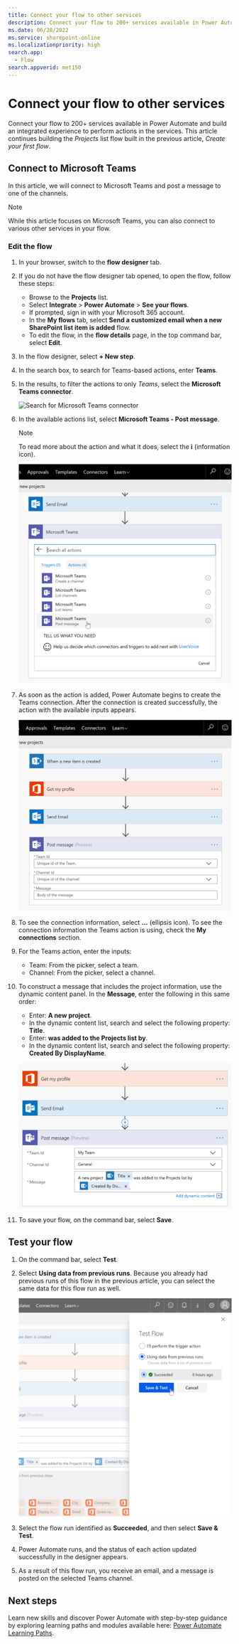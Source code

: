 ```yaml
---
title: Connect your flow to other services
description: Connect your flow to 200+ services available in Power Automate, and build an integrated experience to perform actions in the services.
ms.date: 06/28/2022
ms.service: sharepoint-online
ms.localizationpriority: high
search.app:
  - Flow
search.appverid: met150
---
```


# Connect your flow to other services

Connect your flow to 200+ services available in Power Automate and build an integrated experience to perform actions in the services. This article continues building the *Projects* list flow built in the previous article, *Create your first flow*.

## Connect to Microsoft Teams

In this article, we will connect to Microsoft Teams and post a message to one of the channels.

> [!NOTE]
>While this article focuses on Microsoft Teams, you can also connect to various other services in your flow.

### Edit the flow

1. In your browser, switch to the **flow designer** tab.
1. If you do not have the flow designer tab opened, to open the flow, follow these steps:
    * Browse to the **Projects** list.
    * Select **Integrate** > **Power Automate** > **See your flows**.
    * If prompted, sign in with your Microsoft 365 account.
    * In the **My flows** tab, select **Send a customized email when a new SharePoint list item is added** flow.
    * To edit the flow, in the **flow details** page, in the top command bar, select **Edit**.
1. In the flow designer, select **+ New step**.
1. In the search box, to search for Teams-based actions, enter **Teams**.
1. In the results, to filter the actions to only *Teams*, select the **Microsoft Teams connector**.

    ![Search for Microsoft Teams connector](../../../images/gs02-choose-action-microsoft-teams-connector.png)

1. In the available actions list, select **Microsoft Teams - Post message**.

    > [!NOTE]
    > To read more about the action and what it does, select the **i** (information icon).

    ![Add Team connector actions in your flow](../../../images/gs02-microsoft-teams-connector.png)

1. As soon as the action is added, Power Automate begins to create the Teams connection. After the connection is created successfully, the action with the available inputs appears.

    ![Microsoft Teams post messsage action](../../../images/gs02-microsoft-teams-post-message-action.png)

1. To see the connection information, select **...** (ellipsis icon). To see the connection information the Teams action is using, check the **My connections** section.
1. For the Teams action, enter the inputs:
    * Team: From the picker, select a team.
    * Channel: From the picker, select a channel.
1. To construct a message that includes the project information, use the dynamic content panel. In the **Message**, enter the following in this same order:
    * Enter: **A new project**.
    * In the dynamic content list, search and select the following property: **Title**.
    * Enter: **was added to the Projects list by**.
    * In the dynamic content list, search and select the following property: **Created By DisplayName**.

    ![Microsoft Teams post messsage action with input values](../../../images/gs02-microsoft-teams-post-message-with-inputs.png)

1. To save your flow, on the command bar, select **Save**.

## Test your flow

1. On the command bar, select **Test**.
1. Select **Using data from previous runs**. Because you already had previous runs of this flow in the previous article, you can select the same data for this flow run as well.

    ![Test your flow using data from previous runs](../../../images/gs02-test-your-flow-previous-runs.png)

1. Select the flow run identified as **Succeeded**, and then select **Save & Test**.
1. Power Automate runs, and the status of each action updated successfully in the designer appears.
1. As a result of this flow run, you receive an email, and a message is posted on the selected Teams channel.

## Next steps

Learn new skills and discover Power Automate with step-by-step guidance by exploring learning paths and modules available here: [Power Automate Learning Paths](/learn/browse/?term=Power%20Automate&products=power-automate).
